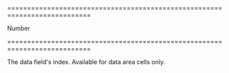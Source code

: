 <!--**
/*-------------------------------------------
    Auto-generated file. Do not modify.
-------------------------------------------

**-->
===========================================================================
<!--type-->Number<!--/type-->
===========================================================================

<!--shortDescription-->
The data field's index. Available for data area cells only.
<!--/shortDescription-->

<!--fullDescription-->

<!--/fullDescription-->